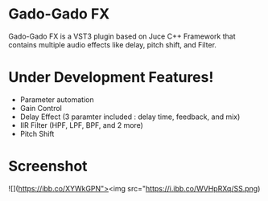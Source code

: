 # Gado-Gado FX


Gado-Gado FX is a VST3 plugin based on Juce C++ Framework that contains multiple audio effects like delay, pitch shift, and Filter. 


# Under Development Features!

  - Parameter automation
  - Gain Control
  - Delay Effect (3 paramter included : delay time, feedback, and mix)
  - IIR Filter (HPF, LPF, BPF, and 2 more)
  - Pitch Shift

# Screenshot
![](https://ibb.co/XYWkGPN"><img src="https://i.ibb.co/WVHpRXq/SS.png)
